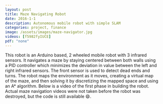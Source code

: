 ```yaml
---
layout: post
title: Maze Navigating Robot
date: 2016-1-1
description: Autonomous mobile robot with simple SLAM
categories: project, finance
image: /assets/images/maze-navigator.jpg
videos: [f5982fyIUCE]
pdf: "none"
---
```


This robot is an Arduino based, 2 wheeled mobile robot with 3 infrared sensors. It navigates a maze by staying centered between both walls using a PID controller which minimizes the deviation in value between the left and right infrared sensors. The front sensor is used to detect dead ends and turns. The robot maps the environment as it moves, creating a virtual map of the maze, and then solving it by discretizing the mapped space and using an A* algorithm. Below is a video of the first phase in building the robot. Actual maze navigation videos were not taken before the robot was destroyed, but the code is still available 😄.